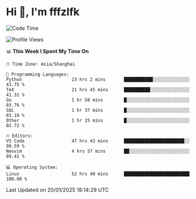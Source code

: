 # Hi 👋, I'm fffzlfk

<!--START_SECTION:waka-->
![Code Time](http://img.shields.io/badge/Code%20Time-1%2C178%20hrs%2019%20mins-blue)

![Profile Views](http://img.shields.io/badge/Profile%20Views-0-blue)

📊 **This Week I Spent My Time On** 

```text
🕑︎ Time Zone: Asia/Shanghai

💬 Programming Languages: 
Python                   23 hrs 2 mins       ███████████░░░░░░░░░░░░░░   43.75 % 
TeX                      21 hrs 45 mins      ██████████░░░░░░░░░░░░░░░   41.31 % 
Go                       1 hr 58 mins        █░░░░░░░░░░░░░░░░░░░░░░░░   03.76 % 
SQL                      1 hr 37 mins        █░░░░░░░░░░░░░░░░░░░░░░░░   03.10 % 
Other                    1 hr 25 mins        █░░░░░░░░░░░░░░░░░░░░░░░░   02.72 % 

🔥 Editors: 
VS Code                  47 hrs 43 mins      ███████████████████████░░   90.59 % 
Neovim                   4 hrs 57 mins       ██░░░░░░░░░░░░░░░░░░░░░░░   09.41 % 

💻 Operating System: 
Linux                    52 hrs 40 mins      █████████████████████████   100.00 % 
```


 Last Updated on 20/01/2025 18:14:29 UTC
<!--END_SECTION:waka-->
